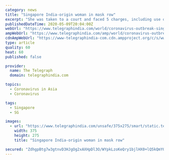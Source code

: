 ```yaml
---
category: news
title: "Singapore India-origin woman in mask row"
excerpt: "She was taken to a court and faced 5 charges, including use of abusive words and criminal force against a public servant"
publishedDateTime: 2020-05-09T20:04:00Z
webUrl: "https://www.telegraphindia.com/world/coronavirus-outbreak-singapore-india-origin-woman-in-mask-row/cid/1771680"
ampWebUrl: "https://www.telegraphindia.com/amp/world/coronavirus-outbreak-singapore-india-origin-woman-in-mask-row/cid/1771680"
cdnAmpWebUrl: "https://www-telegraphindia-com.cdn.ampproject.org/c/s/www.telegraphindia.com/amp/world/coronavirus-outbreak-singapore-india-origin-woman-in-mask-row/cid/1771680"
type: article
quality: 60
heat: 60
published: false

provider:
  name: The Telegraph
  domain: telegraphindia.com

topics:
  - Coronavirus in Asia
  - Coronavirus

tags:
  - Singapore
  - SG

images:
  - url: "https://www.telegraphindia.com/unsafe/375x275/smart/static.telegraphindia.com/derivative/THE_TELEGRAPH/1771680/16X9/image7d27901e-e497-420b-b621-a34ca7bce02b.jpg"
    width: 375
    height: 275
    title: "Singapore India-origin woman in mask row"

secured: "ZdhgpBtg7w3gtnvD3HJgOg2xAXHpDl3O/WYpkLzoKeQry1bjlHX0+lQ5kQmYOgVRG1nkKy03dQpqBUrPfvM6w8EHYMXQU0JI0CJNwAAFJKZC+04eyMqMLiczrwQ4vXaY+417rWxdg5LS5BhNOHuN22Atv6BJF0MSeKJ/byr0n1PvVKHBGk4ch8ArmOfmsbaF23XS3YOVc3K4b8AfuTJkpsi08+jlL3/sKRt3jTO8W12OlrSGS8VLU8ohe0MRdVYmRXIgGnSN51W+MrJwhgHgI6/r4jNl8mnBYj3OEz8iqSA/6jO7n+t3aOGolpP4L1N7;72WVp6V5sUzUfSf3AP0Wcg=="
---
```


